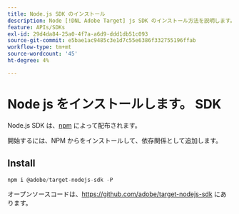 ```yaml
---
title: Node.js SDK のインストール
description: Node [!DNL Adobe Target] js SDK のインストール方法を説明します。
feature: APIs/SDKs
exl-id: 29d4da84-25a0-4f7a-a6d9-ddd1db51c093
source-git-commit: e5bae1ac9485c3e1d7c55e6386f332755196ffab
workflow-type: tm+mt
source-wordcount: '45'
ht-degree: 4%

---
```


# Node js をインストールします。 SDK

Node.js SDK は、[npm](https://www.npmjs.com/package/@adobe/target-nodejs-sdk) によって配布されます。

開始するには、NPM からをインストールして、依存関係として追加します。

## Install

```js {line-numbers="true"}
npm i @adobe/target-nodejs-sdk -P
```

オープンソースコードは、<https://github.com/adobe/target-nodejs-sdk> にあります。
